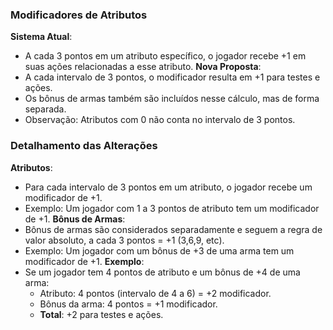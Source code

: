 ### Modificadores de Atributos
**Sistema Atual**: 
- A cada 3 pontos em um atributo específico, o jogador recebe +1 em suas ações relacionadas a esse atributo.
**Nova Proposta**:
- A cada intervalo de 3 pontos, o modificador resulta em +1 para testes e ações.
- Os bônus de armas também são incluídos nesse cálculo, mas de forma separada.
- Observação: Atributos com 0 não conta no intervalo de 3 pontos.
### **Detalhamento das Alterações**
**Atributos**:
- Para cada intervalo de 3 pontos em um atributo, o jogador recebe um modificador de +1.
- Exemplo: Um jogador com 1 a 3 pontos de atributo tem um modificador de +1.
**Bônus de Armas**:
- Bônus de armas são considerados separadamente e seguem a regra de valor absoluto, a cada 3 pontos = +1 (3,6,9, etc).
- Exemplo: Um jogador com um bônus de +3 de uma arma tem um modificador de +1.
**Exemplo**:
- Se um jogador tem 4 pontos de atributo e um bônus de +4 de uma arma:
    - Atributo: 4 pontos (intervalo de 4 a 6) = +2 modificador.
    - Bônus da arma: 4 pontos = +1 modificador.
    - **Total**: +2 para testes e ações.
